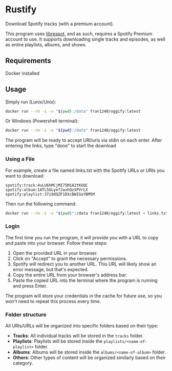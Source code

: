 # Rustify
Download Spotify tracks (with a premium account).

This program uses [librespot](https://github.com/librespot-org/librespot), and as such, requires a Spotify Premium account to use. It supports downloading single tracks and episodes, as well as entire playlists, albums, and shows.

## Requirements
Docker installed

## Usage
Simply run (Lunix/Unix):

```sh
docker run --rm -i -v "$(pwd):/data" fran1240/oggify:latest
```

Or Windows (Powershell terminal):

```sh
docker run --rm -i -v "${pwd}:/data" fran1240/oggify:latest
```
The program will be ready to accept URI/urls via stdin on each enter. After entering the links, type "done" to start the download

### Using a File
For example, create a file named links.txt with the Spotify URLs or URIs you want to download:
```
spotify:track:4uLU6hMCjMI75M1A2tKUQC
spotify:album:1ATL5GLyefJaxhQzSPVrLX
spotify:playlist:37i9dQZF1DXcBWIGoYBM5M
```
Then run the following command:
```sh
docker run --rm -i -v "$(pwd)":/data fran1240/oggify:latest < links.txt
```

### Login
The first time you run the program, it will provide you with a URL to copy and paste into your browser. Follow these steps:

1. Open the provided URL in your browser.
2. Click on "Accept" to grant the necessary permissions.
3. Spotify will redirect you to another URL. This URL will likely show an error message, but that's expected.
4. Copy the entire URL from your browser's address bar.
5. Paste the copied URL into the terminal where the program is running and press Enter.

The program will store your credentials in the cache for future use, so you won't need to repeat this process every time.

### Folder structure
All URIs/URLs will be organized into specific folders based on their type:

- **Tracks**: All individual tracks will be stored in the `tracks` folder.
- **Playlists**: Playlists will be stored inside the `playlists/<name-of-playlist>` folder.
- **Albums**: Albums will be stored inside the `albums/<name-of-album>` folder.
- **Others**: Other types of content will be organized similarly based on their category.
